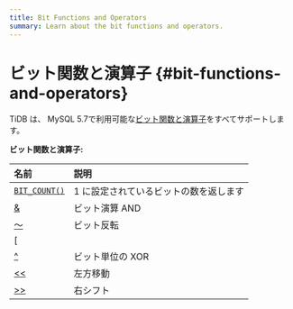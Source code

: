 ```yaml
---
title: Bit Functions and Operators
summary: Learn about the bit functions and operators.
---
```


# ビット関数と演算子 {#bit-functions-and-operators}

TiDB は、 MySQL 5.7で利用可能な[ビット関数と演算子](https://dev.mysql.com/doc/refman/5.7/en/bit-functions.html)をすべてサポートします。

**ビット関数と演算子:**

| 名前                                                                                             | 説明                   |
| :--------------------------------------------------------------------------------------------- | :------------------- |
| [`BIT_COUNT()`](https://dev.mysql.com/doc/refman/5.7/en/bit-functions.html#function_bit-count) | 1 に設定されているビットの数を返します |
| [&amp;](https://dev.mysql.com/doc/refman/5.7/en/bit-functions.html#operator_bitwise-and)       | ビット演算 AND            |
| [〜](https://dev.mysql.com/doc/refman/5.7/en/bit-functions.html#operator_bitwise-invert)        | ビット反転                |
| [| |](https://dev.mysql.com/doc/refman/5.7/en/bit-functions.html#operator_bitwise-or)          | ビットごとの OR            |
| [^](https://dev.mysql.com/doc/refman/5.7/en/bit-functions.html#operator_bitwise-xor)           | ビット単位の XOR           |
| [&lt;&lt;](https://dev.mysql.com/doc/refman/5.7/en/bit-functions.html#operator_left-shift)     | 左方移動                 |
| [&gt;&gt;](https://dev.mysql.com/doc/refman/5.7/en/bit-functions.html#operator_right-shift)    | 右シフト                 |
